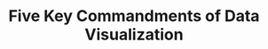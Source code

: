 ---
title: "Five Key Commandments of Data Visualization"
published: true
morea_id: reading-forbes-five-key-data-vis
morea_summary: ""
morea_url: https://www.forbes.com/sites/forbestechcouncil/2023/01/04/five-key-commandments-of-data-visualization/
morea_type: reading
morea_sort_order: 6 
morea_labels:
 - "Article"
---